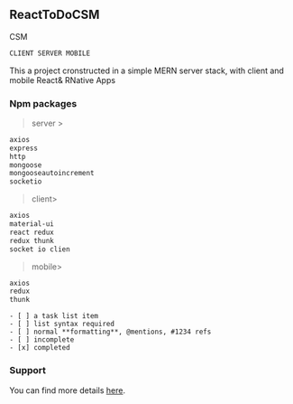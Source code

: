 ## ReactToDoCSM

CSM 
``` markdown
CLIENT SERVER MOBILE
``` 

This a project cronstructed in a simple MERN server stack, with client and mobile React& RNative Apps

###  Npm packages

> server > 

``` markdown
axios
express
http
mongoose
mongooseautoincrement
socketio
```

> client> 

``` markdown
axios
material-ui
react redux
redux thunk
socket io clien

```

> mobile> 

``` markdown
axios
redux
thunk

```

``` Objective
- [ ] a task list item
- [ ] list syntax required
- [ ] normal **formatting**, @mentions, #1234 refs
- [ ] incomplete
- [x] completed
```



### Support

You can find more details [here](https://support.typora.io/HTML/).

[GFM]: https://help.github.com/articles/github-flavored-markdown/
